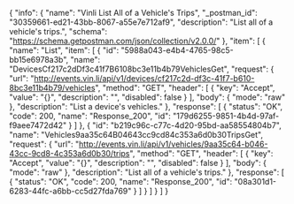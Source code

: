 {
  "info": {
    "name": "Vinli List All of a Vehicle's Trips",
    "_postman_id": "30359661-ed21-43bb-8067-a55e7e712af9",
    "description": "List all of a vehicle's trips.",
    "schema": "https://schema.getpostman.com/json/collection/v2.0.0/"
  },
  "item": [
    {
      "name": "List",
      "item": [
        {
          "id": "5988a043-e4b4-4765-98c5-bb15e6978a3b",
          "name": "DevicesCf217c2dDf3c41f7B6108bc3e11b4b79VehiclesGet",
          "request": {
            "url": "http://events.vin.li/api/v1/devices/cf217c2d-df3c-41f7-b610-8bc3e11b4b79/vehicles",
            "method": "GET",
            "header": [
              {
                "key": "Accept",
                "value": "{}",
                "description": "",
                "disabled": false
              }
            ],
            "body": {
              "mode": "raw"
            },
            "description": "List a device's vehicles."
          },
          "response": [
            {
              "status": "OK",
              "code": 200,
              "name": "Response_200",
              "id": "179d6255-9851-4b4d-97af-f9aee7472d42"
            }
          ]
        },
        {
          "id": "b219c96c-c77c-4d20-95bd-aa58554804b7",
          "name": "Vehicles9aa35c64B04643cc9cd84c353a6d0b30TripsGet",
          "request": {
            "url": "http://events.vin.li/api/v1/vehicles/9aa35c64-b046-43cc-9cd8-4c353a6d0b30/trips",
            "method": "GET",
            "header": [
              {
                "key": "Accept",
                "value": "{}",
                "description": "",
                "disabled": false
              }
            ],
            "body": {
              "mode": "raw"
            },
            "description": "List all of a vehicle's trips."
          },
          "response": [
            {
              "status": "OK",
              "code": 200,
              "name": "Response_200",
              "id": "08a301d1-6283-44fc-a6bb-cc5d27fda769"
            }
          ]
        }
      ]
    }
  ]
}